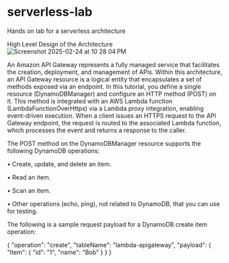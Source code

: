 # serverless-lab
Hands on lab for a serverless architecture

High Level Design of the Architecture
![Screenshot 2025-02-24 at 10 28 04 PM](https://github.com/user-attachments/assets/3cf8346e-7467-4765-aa72-85f8f138e7a5)

An Amazon API Gateway represents a fully managed service that facilitates the creation, deployment, and management of APIs. Within this architecture, an API Gateway resource is a logical entity that encapsulates a set of methods exposed via an endpoint. In this tutorial, you define a single resource (DynamoDBManager) and configure an HTTP method (POST) on it. This method is integrated with an AWS Lambda function (LambdaFunctionOverHttps) via a Lambda proxy integration, enabling event-driven execution. When a client issues an HTTPS request to the API Gateway endpoint, the request is routed to the associated Lambda function, which processes the event and returns a response to the caller.

The POST method on the DynamoDBManager resource supports the following DynamoDB operations:

•	Create, update, and delete an item.

•	Read an item.

•	Scan an item.

•	Other operations (echo, ping), not related to DynamoDB, that you can use for testing.

The following is a sample request payload for a DynamoDB create item operation:

{
    "operation": "create",
    "tableName": "lambda-apigateway",
    "payload": {
        "Item": {
            "id": "1",
            "name": "Bob"
        }
    }
}

